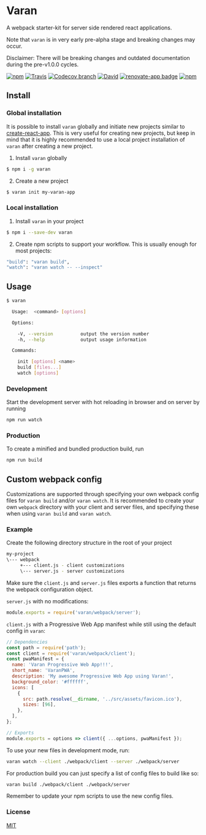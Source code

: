 # Varan
A webpack starter-kit for server side rendered react applications.

Note that `varan` is in very early pre-alpha stage and breaking changes may occur.

Disclaimer: There will be breaking changes and outdated documentation during the pre-v1.0.0 cycles.

[![npm](https://img.shields.io/npm/v/varan.svg)](https://npmjs.org/package/varan)
[![Travis](https://img.shields.io/travis/ersims/varan/master.svg)](https://travis-ci.org/ersims/varan)
[![Codecov branch](https://img.shields.io/codecov/c/github/ersims/varan/master.svg)](https://codecov.io/gh/ersims/varan)
[![David](https://img.shields.io/david/ersims/varan.svg)](https://github.com/ersims/varan)
[![renovate-app badge](https://img.shields.io/badge/renovate-app-blue.svg)](https://renovateapp.com/)
[![npm](https://img.shields.io/npm/l/varan.svg)](https://github.com/ersims/varan/blob/master/LICENSE.md)

## Install

### Global installation

It is possible to install `varan` globally and initiate new projects similar to [create-react-app](https://github.com/facebook/create-react-app).
This is very useful for creating new projects, but keep in mind that it is highly recommended to use a local project installation of `varan` after creating a new project.

1. Install `varan` globally

```bash
$ npm i -g varan
```

2. Create a new project

```bash
$ varan init my-varan-app
```

### Local installation

1. Install `varan` in your project

```bash
$ npm i --save-dev varan
```

2. Create npm scripts to support your workflow. This is usually enough for most projects:

```bash
"build": "varan build",
"watch": "varan watch -- --inspect"
```

## Usage

```bash
$ varan

  Usage:  <command> [options]

  Options:

    -V, --version          output the version number
    -h, --help             output usage information

  Commands:

    init [options] <name>
    build [files...]
    watch [options]
```

### Development
Start the development server with hot reloading in browser and on server by running
```bash
npm run watch
```

### Production
To create a minified and bundled production build, run
```bash
npm run build
```
## Custom webpack config

Customizations are supported through specifying your own webpack config files for `varan build` and/or `varan watch`. 
It is recommended to create your own `webpack` directory with your client and server files, and specifying these when using `varan build` and `varan watch`.

### Example

Create the following directory structure in the root of your project
```bash
my-project
\--- webpack
     +--- client.js - client customizations
     \--- server.js - server customizations
```

Make sure the `client.js` and `server.js` files exports a function that returns the webpack configuration object. 

`server.js` with no modifications:
```javascript
module.exports = require('varan/webpack/server');
```

`client.js` with a Progressive Web App manifest while still using the default config in `varan`:
```javascript
// Dependencies
const path = require('path');
const client = require('varan/webpack/client');
const pwaManifest = {
  name: 'Varan Progressive Web App!!!',
  short_name: 'VaranPWA',
  description: 'My awesome Progressive Web App using Varan!',
  background_color: '#ffffff',
  icons: [
    {
      src: path.resolve(__dirname, '../src/assets/favicon.ico'),
      sizes: [96],
    },
  ],
};

// Exports
module.exports = options => client({ ...options, pwaManifest });
```


To use your new files in development mode, run:
```bash
varan watch --client ./webpack/client --server ./webpack/server
```

For production build you can just specify a list of config files to build like so:
```bash
varan build ./webpack/client ./webpack/server
```

Remember to update your npm scripts to use the new config files.

### License

  [MIT](LICENSE.md)

